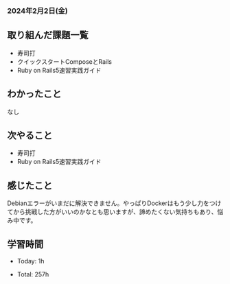 ### 2024年2月2日(金)

## 取り組んだ課題一覧

- 寿司打
- クイックスタートComposeとRails
- Ruby on Rails5速習実践ガイド

## わかったこと
なし

## 次やること

- 寿司打
- Ruby on Rails5速習実践ガイド

## 感じたこと

Debianエラーがいまだに解決できません。やっぱりDockerはもう少し力をつけてから挑戦した方がいいのかなとも思いますが、諦めたくない気持ちもあり、悩み中です。

## 学習時間

- Today: 1h

- Total: 257h